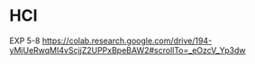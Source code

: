 # HCI
EXP 5-8
https://colab.research.google.com/drive/194-yMjUeRwqMI4vScjjZ2UPPxBpeBAW2#scrollTo=_eOzcV_Yp3dw